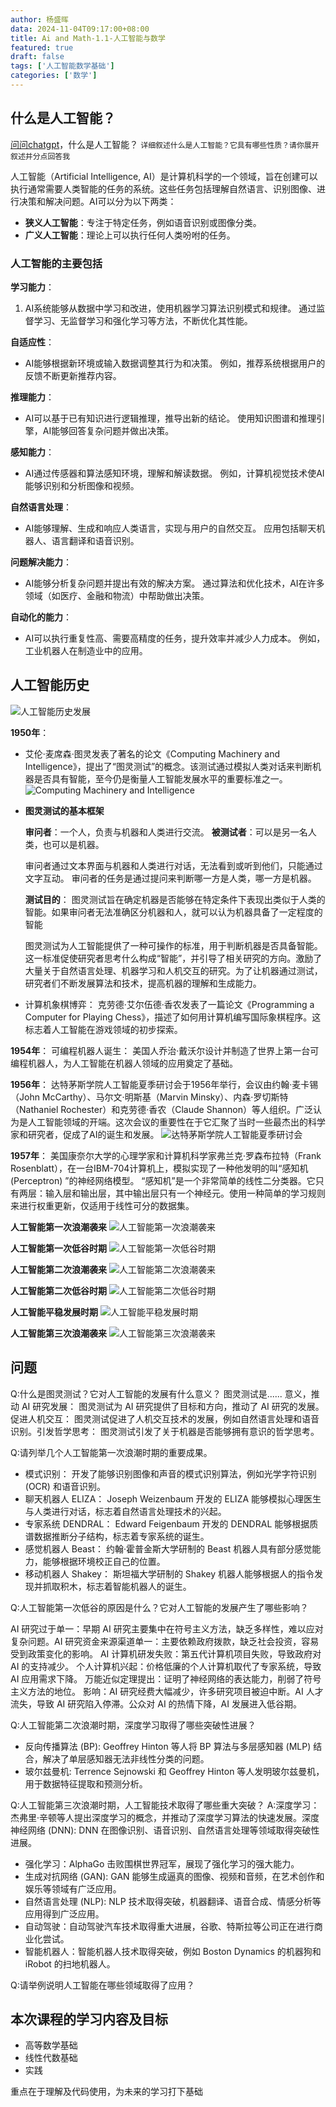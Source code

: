 ```yaml
---
author: 杨盛晖
data: 2024-11-04T09:17:00+08:00
title: Ai and Math-1.1-人工智能与数学
featured: true
draft: false
tags: ['人工智能数学基础']
categories: ['数学']
---
```




## 什么是人工智能？

[问问chatgpt](https://chatglm.cn/)，什么是人工智能？
`详细叙述什么是人工智能？它具有哪些性质？请你展开叙述并分点回答我`

人工智能（Artificial Intelligence, AI）是计算机科学的一个领域，旨在创建可以执行通常需要人类智能的任务的系统。这些任务包括理解自然语言、识别图像、进行决策和解决问题。AI可以分为以下两类：

- **狭义人工智能**：专注于特定任务，例如语音识别或图像分类。
- **广义人工智能**：理论上可以执行任何人类吩咐的任务。

### 人工智能的主要包括

**学习能力**：

1. AI系统能够从数据中学习和改进，使用机器学习算法识别模式和规律。
通过监督学习、无监督学习和强化学习等方法，不断优化其性能。

**自适应性**：

- AI能够根据新环境或输入数据调整其行为和决策。
  例如，推荐系统根据用户的反馈不断更新推荐内容。

**推理能力**：

- AI可以基于已有知识进行逻辑推理，推导出新的结论。
  使用知识图谱和推理引擎，AI能够回答复杂问题并做出决策。

**感知能力**：

- AI通过传感器和算法感知环境，理解和解读数据。
  例如，计算机视觉技术使AI能够识别和分析图像和视频。

**自然语言处理**：

- AI能够理解、生成和响应人类语言，实现与用户的自然交互。
  应用包括聊天机器人、语言翻译和语音识别。

**问题解决能力**：

- AI能够分析复杂问题并提出有效的解决方案。
  通过算法和优化技术，AI在许多领域（如医疗、金融和物流）中帮助做出决策。

**自动化的能力**：

- AI可以执行重复性高、需要高精度的任务，提升效率并减少人力成本。
  例如，工业机器人在制造业中的应用。

## 人工智能历史

![人工智能历史发展](https://pic.imgdb.cn/item/66f25dd7f21886ccc097057d.png)

**1950年**：

- 艾伦·麦席森·图灵发表了著名的论文《Computing Machinery and Intelligence》，提出了“图灵测试”的概念。该测试通过模拟人类对话来判断机器是否具有智能，至今仍是衡量人工智能发展水平的重要标准之一。
![Computing Machinery and Intelligence](https://pic.imgdb.cn/item/66f254f5f21886ccc08e8f6c.png)

- **图灵测试的基本框架**

  **审问者**：一个人，负责与机器和人类进行交流。
  **被测试者**：可以是另一名人类，也可以是机器。

  审问者通过文本界面与机器和人类进行对话，无法看到或听到他们，只能通过文字互动。
  审问者的任务是通过提问来判断哪一方是人类，哪一方是机器。

  **测试目的**：
  图灵测试旨在确定机器是否能够在特定条件下表现出类似于人类的智能。如果审问者无法准确区分机器和人，就可以认为机器具备了一定程度的智能

  图灵测试为人工智能提供了一种可操作的标准，用于判断机器是否具备智能。这一标准促使研究者思考什么构成“智能”，并引导了相关研究的方向。激励了大量关于自然语言处理、机器学习和人机交互的研究。为了让机器通过测试，研究者们不断发展算法和技术，提高机器的理解和生成能力。

- 计算机象棋博弈： 克劳德·艾尔伍德·香农发表了一篇论文《Programming a Computer for Playing Chess》，描述了如何用计算机编写国际象棋程序。这标志着人工智能在游戏领域的初步探索。

**1954年**：
可编程机器人诞生： 美国人乔治·戴沃尔设计并制造了世界上第一台可编程机器人，为人工智能在机器人领域的应用奠定了基础。

**1956年**：
达特茅斯学院人工智能夏季研讨会于1956年举行，会议由约翰·麦卡锡（John McCarthy）、马尔文·明斯基（Marvin Minsky）、内森·罗切斯特（Nathaniel Rochester）和克劳德·香农（Claude Shannon）等人组织。广泛认为是人工智能领域的开端。这次会议的重要性在于它汇聚了当时一些最杰出的科学家和研究者，促成了AI的诞生和发展。
![达特茅斯学院人工智能夏季研讨会](https://pic.imgdb.cn/item/66f25b3cf21886ccc094066a.png)

**1957年**：
美国康奈尔大学的心理学家和计算机科学家弗兰克·罗森布拉特（Frank Rosenblatt），在一台IBM-704计算机上，模拟实现了一种他发明的叫“感知机 (Perceptron) ”的神经网络模型。
“感知机”是一个非常简单的线性二分类器。它只有两层：输入层和输出层，其中输出层只有一个神经元。使用一种简单的学习规则来进行权重更新，仅适用于线性可分的数据集。

**人工智能第一次浪潮袭来**
![人工智能第一次浪潮袭来](https://pic.imgdb.cn/item/66f25e78f21886ccc097c640.png)

**人工智能第一次低谷时期**
![人工智能第一次低谷时期](https://pic.imgdb.cn/item/66f25e80f21886ccc097ceb7.png)

**人工智能第二次浪潮袭来**
![人工智能第二次浪潮袭来](https://pic.imgdb.cn/item/66f25e87f21886ccc097d652.png)

**人工智能第二次低谷时期**
![人工智能第二次低谷时期](https://pic.imgdb.cn/item/66f25e92f21886ccc097e28d.png)

**人工智能平稳发展时期**
![人工智能平稳发展时期](https://pic.imgdb.cn/item/66f25ea2f21886ccc097f2ba.png)

**人工智能第三次浪潮袭来**
![人工智能第三次浪潮袭来](https://pic.imgdb.cn/item/66f25fbaf21886ccc0992b2a.png)

## 问题

Q:什么是图灵测试？它对人工智能的发展有什么意义？
图灵测试是......
意义，推动 AI 研究发展： 图灵测试为 AI 研究提供了目标和方向，推动了 AI 研究的发展。促进人机交互： 图灵测试促进了人机交互技术的发展，例如自然语言处理和语音识别。引发哲学思考： 图灵测试引发了关于机器是否能够拥有意识的哲学思考。

Q:请列举几个人工智能第一次浪潮时期的重要成果。
- 模式识别： 开发了能够识别图像和声音的模式识别算法，例如光学字符识别 (OCR) 和语音识别。
- 聊天机器人 ELIZA： Joseph Weizenbaum 开发的 ELIZA 能够模拟心理医生与人类进行对话，标志着自然语言处理技术的兴起。
- 专家系统 DENDRAL： Edward Feigenbaum 开发的 DENDRAL 能够根据质谱数据推断分子结构，标志着专家系统的诞生。
- 感觉机器人 Beast： 约翰·霍普金斯大学研制的 Beast 机器人具有部分感觉能力，能够根据环境校正自己的位置。
- 移动机器人 Shakey： 斯坦福大学研制的 Shakey 机器人能够根据人的指令发现并抓取积木，标志着智能机器人的诞生。

Q:人工智能第一次低谷的原因是什么？它对人工智能的发展产生了哪些影响？

AI 研究过于单一：早期 AI 研究主要集中在符号主义方法，缺乏多样性，难以应对复杂问题。AI 研究资金来源渠道单一：主要依赖政府拨款，缺乏社会投资，容易受到政策变化的影响。
AI 计算机研发失败：第五代计算机项目失败，导致政府对 AI 的支持减少。
个人计算机兴起：价格低廉的个人计算机取代了专家系统，导致 AI 应用需求下降。
万能近似定理提出：证明了神经网络的表达能力，削弱了符号主义方法的地位。
影响：AI 研究经费大幅减少，许多研究项目被迫中断。AI 人才流失，导致 AI 研究陷入停滞。公众对 AI 的热情下降，AI 发展进入低谷期。

Q:人工智能第二次浪潮时期，深度学习取得了哪些突破性进展？
- 反向传播算法 (BP): Geoffrey Hinton 等人将 BP 算法与多层感知器 (MLP) 结合，解决了单层感知器无法非线性分类的问题。
- 玻尔兹曼机: Terrence Sejnowski 和 Geoffrey Hinton 等人发明玻尔兹曼机，用于数据特征提取和预测分析。


Q:人工智能第三次浪潮时期，人工智能技术取得了哪些重大突破？
A:深度学习：杰弗里·辛顿等人提出深度学习的概念，并推动了深度学习算法的快速发展。深度神经网络 (DNN): DNN 在图像识别、语音识别、自然语言处理等领域取得突破性进展。
- 强化学习：AlphaGo 击败围棋世界冠军，展现了强化学习的强大能力。
- 生成对抗网络 (GAN): GAN 能够生成逼真的图像、视频和音频，在艺术创作和娱乐等领域有广泛应用。
- 自然语言处理 (NLP): NLP 技术取得突破，机器翻译、语音合成、情感分析等应用得到广泛应用。
- 自动驾驶：自动驾驶汽车技术取得重大进展，谷歌、特斯拉等公司正在进行商业化尝试。
- 智能机器人：智能机器人技术取得突破，例如 Boston Dynamics 的机器狗和 iRobot 的扫地机器人。
  
Q:请举例说明人工智能在哪些领域取得了应用？

## 本次课程的学习内容及目标

- 高等数学基础
- 线性代数基础
- 实践

重点在于理解及代码使用，为未来的学习打下基础
